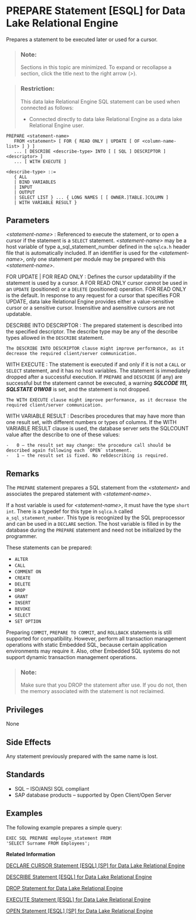 <!-- loioa621eea184f210159e6ef52c2216ba0b -->

# PREPARE Statement \[ESQL\] for Data Lake Relational Engine

Prepares a statement to be executed later or used for a cursor.



> ### Note:  
> Sections in this topic are minimized. To expand or recollapse a section, click the title next to the right arrow \(*\>*\).



> ### Restriction:  
> This data lake Relational Engine SQL statement can be used when connected as follows:
> 
> -   Connected directly to data lake Relational Engine as a data lake Relational Engine user.



```
PREPARE <statement-name> 
   FROM <statement> [ FOR { READ ONLY | UPDATE [ OF <column-name-list> ] } ] 
   ... [ DESCRIBE <describe-type> INTO [ [ SQL ] DESCRIPTOR ] <descriptor> ]
   ... [ WITH EXECUTE ]
```

```
<describe-type> ::=
   { ALL 
   | BIND VARIABLES
   | INPUT 
   | OUTPUT 
   | SELECT LIST } ... { LONG NAMES [ [ OWNER.]TABLE.]COLUMN ] 
   | WITH VARIABLE RESULT }
```



<a name="loioa621eea184f210159e6ef52c2216ba0b__IQ_Parameters"/>

## Parameters

 *<statement-name\>*
 :   Referenced to execute the statement, or to open a cursor if the statement is a `SELECT` statement. *<statement-name\>* may be a host variable of type a\_sql\_statement\_number defined in the `sqlca.h` header file that is automatically included. If an identifier is used for the *<statement-name\>*, only one statement per module may be prepared with this *<statement-name\>*.

  FOR UPDATE | FOR READ ONLY
 :   Defines the cursor updatability if the statement is used by a cursor. A FOR READ ONLY cursor cannot be used in an `UPDATE` \(positioned\) or a `DELETE` \(positioned\) operation. FOR READ ONLY is the default. In response to any request for a cursor that specifies FOR UPDATE, data lake Relational Engine provides either a value-sensitive cursor or a sensitive cursor. Insensitive and asensitive cursors are not updatable.

  DESCRIBE INTO DESCRIPTOR
 :   The prepared statement is described into the specified descriptor. The describe type may be any of the describe types allowed in the `DESCRIBE` statement.

    The DESCRIBE INTO DESCRIPTOR clause might improve performance, as it decrease the required client/server communication.

  WITH EXECUTE
 :   The statement is executed if and only if it is not a `CALL` or `SELECT` statement, and it has no host variables. The statement is immediately dropped after a successful execution. If `PREPARE` and `DESCRIBE` \(if any\) are successful but the statement cannot be executed, a warning ***SQLCODE 111, SQLSTATE 01W08*** is set, and the statement is not dropped.

    The WITH EXECUTE clause might improve performance, as it decrease the required client/server communication.

  WITH VARIABLE RESULT
 :   Describes procedures that may have more than one result set, with different numbers or types of columns. If the WITH VARIABLE RESULT clause is used, the database server sets the SQLCOUNT value after the describe to one of these values:

    -   0 – the result set may change: the procedure call should be described again following each `OPEN` statement.
    -   1 – the result set is fixed. No reßdescribing is required.

 

<a name="loioa621eea184f210159e6ef52c2216ba0b__IQ_Usage"/>

## Remarks

The `PREPARE` statement prepares a SQL statement from the *<statement\>* and associates the prepared statement with *<statement-name\>*.

If a host variable is used for *<statement-name\>*, it must have the type `short int`. There is a typedef for this type in `sqlca.h` called `a_sql_statement_number`. This type is recognized by the SQL preprocessor and can be used in a `DECLARE` section. The host variable is filled in by the database during the `PREPARE` statement and need not be initialized by the programmer.

These statements can be prepared:

-   `ALTER`
-   `CALL`
-   `COMMENT ON`
-   `CREATE`
-   `DELETE`
-   `DROP`
-   `GRANT`
-   `INSERT`
-   `REVOKE`
-   `SELECT`
-   `SET OPTION`

Preparing `COMMIT`, `PREPARE TO COMMIT`, and `ROLLBACK` statements is still supported for compatibility. However, perform all transaction management operations with static Embedded SQL, because certain application environments may require it. Also, other Embedded SQL systems do not support dynamic transaction management operations.

> ### Note:  
> Make sure that you DROP the statement after use. If you do not, then the memory associated with the statement is not reclaimed.



<a name="loioa621eea184f210159e6ef52c2216ba0b__IQ_Permissions"/>

## Privileges

None



<a name="loioa621eea184f210159e6ef52c2216ba0b__IQ_Side_Effects"/>

## Side Effects

Any statement previously prepared with the same name is lost.



<a name="loioa621eea184f210159e6ef52c2216ba0b__IQ_Standards"/>

## Standards

-   SQL – ISO/ANSI SQL compliant
-   SAP database products – supported by Open Client/Open Server



<a name="loioa621eea184f210159e6ef52c2216ba0b__IQ_Examples"/>

## Examples

The following example prepares a simple query:

```
EXEC SQL PREPARE employee_statement FROM
'SELECT Surname FROM Employees';
```

**Related Information**  


[DECLARE CURSOR Statement \[ESQL\] \[SP\] for Data Lake Relational Engine](declare-cursor-statement-esql-sp-for-data-lake-relational-engine-a61ac0b.md "Declares a cursor. Cursors are the primary means for manipulating the results of queries.")

[DESCRIBE Statement \[ESQL\] for Data Lake Relational Engine](describe-statement-esql-for-data-lake-relational-engine-a61bb2c.md "Gets information about the host variables required to store data retrieved from the database or host variables used to pass data to the database.")

[DROP Statement for Data Lake Relational Engine](drop-statement-for-data-lake-relational-engine-a61c216.md "Removes objects from the database.")

[EXECUTE Statement \[ESQL\] for Data Lake Relational Engine](execute-statement-esql-for-data-lake-relational-engine-a774406.md "Executes a SQL statement.")

[OPEN Statement \[ESQL\] \[SP\] for Data Lake Relational Engine](open-statement-esql-sp-for-data-lake-relational-engine-a6215ad.md "Opens a previously declared cursor to access information from the database.")

